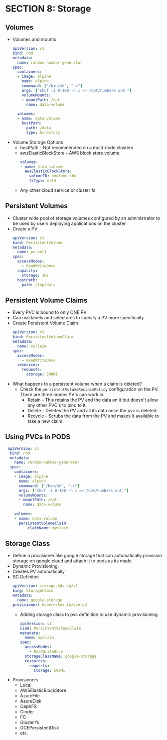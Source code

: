 # SECTION 8: Storage

## Volumes
* Volumes and mounts
  ```yaml
  apiVersion: v1
  kind: Pod
  metadata:
    name: random-number-generator
  spec:
    containers:
    - image: alpine
      name: alpine
      commnand: ["/bin/sh", "-c"]
      args: ["shuf -i 0-100 -n 1 >> /opt/numbers.out;"]
      volumeMounts:
      - mountPath: /opt
        name: data-volume
    
    volumes:
    - name: data-volume
      hostPath:
        path: /data
        type: Directory
  ```
* Volume Storage Options
  * hostPath - Not recommended on a multi-node clusters
  * awsElasticBlockStore - AWS block store volume
    ```yaml
    volumes:
    - name: data-volume
      awsElasticBlockStore:
        volumeID: <volume-id>
        fsType: ext4
    ```
  * Any other cloud service or cluster fs
## Persistent Volumes
* Cluster wide pool of storage volumes configured by an administrator to be used by users deploying applications on the cluster.
* Create a PV
  ```yaml
  apiVersion: v1
  kind: PersistentVolume
  metadata:
    name: pv-vol1
  spec:
    accessModes:
      - ReadWriteOnce
    capacity:
      storage: 1Gi
    hostPath:
      path: /tmp/data
  ```
## Persistent Volume Claims
* Every PVC is bound to only ONE PV
* Can use labels and selectores to specify a PV more specifically
* Create Persistent Volume Claim
  ```yaml
  apiVersion: v1
  kind: PersistentVolumeClaim
  metadata:
    name: myclaim
  spec:
    accessModes:
      - ReadWriteOnce
    resources:
      requests:
        storage: 500Mi
  ```
* What happens to a persistent volume when a claim is deleted?
  * Check the `persistentVolumeReclaimPolicy` configuration on the PV. There are three modes PV's can work in.
    * Retain - This retains the PV and the data on it but doesn't allow any other PVC's to bind to it.
    * Delete - Deletes the PV and all its data once the pvc is deleted.
    * Recycle - Scrubs the data from the PV and makes it available to take a new claim.
## Using PVCs in PODS
```yaml
 apiVersion: v1
  kind: Pod
  metadata:
    name: random-number-generator
  spec:
    containers:
    - image: alpine
      name: alpine
      commnand: ["/bin/sh", "-c"]
      args: ["shuf -i 0-100 -n 1 >> /opt/numbers.out;"]
      volumeMounts:
      - mountPath: /opt
        name: data-volume
    
    volumes:
    - name: data-volume
      persistentVolumeClaim:
          claimName: myclaim
```
## Storage Class
* Define a provisioner like google storage that can automatically provision storage on google cloud and attach it to pods as its made.
* Dynamic Provisioning.
* Creates PV automatically
* SC Definiton
  ```yaml
  apiVersion: storage.k8s.io/v1
  king: StorageClass
  metadata:
    name: google-storage
  provisioner: kubernetes.io/gce-pd
  ```
  * Adding storage class to pvc definition to use dynamic provisioning
    ```yaml
    apiVersion: v1
    kind: PersistentVolumeClaim
    metadata:
      name: myclaim
    spec:
      accessModes:
        - ReadWriteOnce
      storageClassName: google-storage
      resources:
        requests:
          storage: 500Mi
    ```
* Provisioners
  * Local
  * AWSElasticBlockStore
  * AzureFile
  * AzureDisk
  * CephFS
  * Cinder
  * FC
  * Glusterfs
  * GCEPersistentDisk
  * etc.